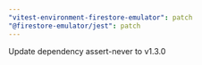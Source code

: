 ```yaml
---
"vitest-environment-firestore-emulator": patch
"@firestore-emulator/jest": patch
---
```


Update dependency assert-never to v1.3.0